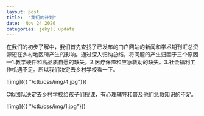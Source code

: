 ```yaml
---
layout: post
title:  "我们的计划"
date:  Nov 24 2020
categories: jekyll update
---
```


在我们的初步了解中，我们首先查找了已发布的门户网站的新闻和学术期刊汇总资源短在乡村地区所产生的影响。通过深入归纳总结，将问题的产生归因于三个原因—1.教学硬件和高品质自愿的缺失。2.医疗保障和应急救助的缺失。3.社会福利工作机遇不足。所以我们决定去乡村学校看一下。

![img]({{ "/ctb/css/img/4.jpg"}})

Ctb团队决定去乡村学校给孩子们授课，有心理辅导和普及他们急救知识的不足。

![img]({{ "/ctb/css/img/1.jpg"}})

[comment]: <> (##Links)

[comment]: <> ([This link]&#40;http://example.net/&#41; has no title attribute.)
















